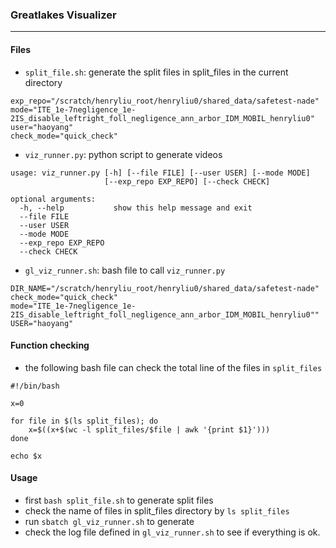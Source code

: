 ### Greatlakes Visualizer
---

#### Files
- `split_file.sh`: generate the split files in split_files in the current directory
```
exp_repo="/scratch/henryliu_root/henryliu0/shared_data/safetest-nade"
mode="ITE_1e-7negligence_1e-2IS_disable_leftright_foll_negligence_ann_arbor_IDM_MOBIL_henryliu0"
user="haoyang"
check_mode="quick_check"
```
- `viz_runner.py`: python script to generate videos 
```
usage: viz_runner.py [-h] [--file FILE] [--user USER] [--mode MODE]
                     [--exp_repo EXP_REPO] [--check CHECK]

optional arguments:
  -h, --help           show this help message and exit
  --file FILE
  --user USER
  --mode MODE
  --exp_repo EXP_REPO
  --check CHECK
```
- `gl_viz_runner.sh`: bash file to call `viz_runner.py`
```
DIR_NAME="/scratch/henryliu_root/henryliu0/shared_data/safetest-nade"
check_mode="quick_check"
mode="ITE_1e-7negligence_1e-2IS_disable_leftright_foll_negligence_ann_arbor_IDM_MOBIL_henryliu0""
USER="haoyang"
```

#### Function checking
- the following bash file can check the total line of the files in `split_files` 
```
#!/bin/bash

x=0

for file in $(ls split_files); do
    x=$((x+$(wc -l split_files/$file | awk '{print $1}')))
done

echo $x
```

#### Usage
- first `bash split_file.sh` to generate split files
- check the name of files in split_files directory by `ls split_files`
- run `sbatch gl_viz_runner.sh` to generate
- check the log file defined in `gl_viz_runner.sh` to see if everything is ok.